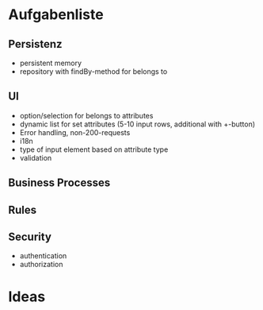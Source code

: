 # Aufgabenliste
## Persistenz
- persistent memory
- repository with findBy-method for belongs to

## UI
- option/selection for belongs to attributes
- dynamic list for set attributes (5-10 input rows, additional with +-button)
- Error handling, non-200-requests
- i18n
- type of input element based on attribute type
- validation

## Business Processes

## Rules

## Security
- authentication
- authorization

# Ideas